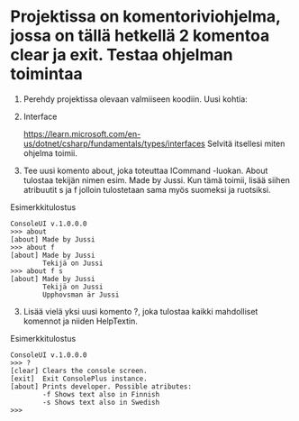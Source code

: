 # Projektissa on komentoriviohjelma, jossa on tällä hetkellä 2 komentoa clear ja exit. Testaa ohjelman toimintaa

1. Perehdy projektissa olevaan valmiiseen koodiin. Uusi kohtia:
2. 
	Interface
	
	https://learn.microsoft.com/en-us/dotnet/csharp/fundamentals/types/interfaces
Selvitä itsellesi miten ohjelma toimii.
	

2. Tee uusi komento about, joka toteuttaa ICommand -luokan.  About tulostaa tekijän nimen esim. Made by Jussi. Kun tämä toimii, lisää siihen atribuutit s ja f jolloin tulostetaan sama myös suomeksi ja ruotsiksi.

Esimerkkitulostus
```
ConsoleUI v.1.0.0.0
>>> about
[about] Made by Jussi
>>> about f
[about] Made by Jussi
        Tekijä on Jussi
>>> about f s
[about] Made by Jussi
        Tekijä on Jussi
        Upphovsman är Jussi
```
3. Lisää vielä yksi uusi komento ?, joka tulostaa kaikki mahdolliset komennot ja niiden HelpTextin.

Esimerkkitulostus
```
ConsoleUI v.1.0.0.0
>>> ?
[clear]	Clears the console screen.
[exit]	Exit ConsolePlus instance.
[about]	Prints developer. Possible atributes:
		-f Shows text also in Finnish
		-s Shows text also in Swedish
>>>
```
